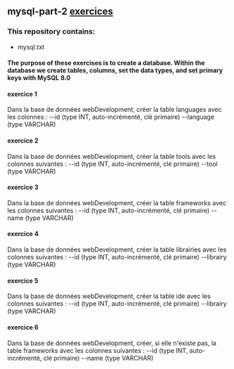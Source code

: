 ## mysql-part-2 [exercices](https://github.com/HedyKatherine/SQL/blob/master/partie2.md)

### This repository contains:
* mysql.txt

#### The purpose of these exercises is to create a database. Within the database we create tables, columns, set the data types, and set primary keys with MySQL 8.0

#### exercice 1
Dans la base de données webDevelopment, créer la table languages avec les colonnes :
    --id (type INT, auto-incrémenté, clé primaire)
    --language (type VARCHAR)

#### exercice 2
Dans la base de données webDevelopment, créer la table tools avec les colonnes suivantes :
    --id (type INT, auto-incrémenté, clé primaire)
    --tool (type VARCHAR)

#### exercice 3
Dans la base de données webDevelopment, créer la table frameworks avec les colonnes suivantes :
    --id (type INT, auto-incrémenté, clé primaire)
    --name (type VARCHAR)

#### exercice 4
Dans la base de données webDevelopment, créer la table librairies avec les colonnes suivantes :
    --id (type INT, auto-incrémenté, clé primaire)
    --librairy (type VARCHAR)

#### exercice 5
Dans la base de données webDevelopment, créer la table ide avec les colonnes suivantes :
    --id (type INT, auto-incrémenté, clé primaire)
    --librairy (type VARCHAR)

#### exercice 6
Dans la base de données webDevelopment, créer, si elle n'existe pas, la table frameworks avec les colonnes suivantes :
    --id (type INT, auto-incrémenté, clé primaire)
    --name (type VARCHAR)
